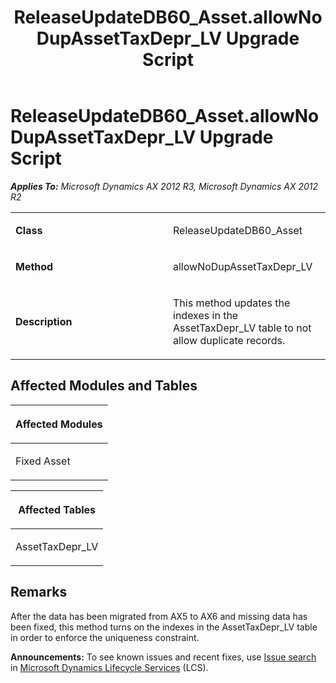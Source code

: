 ﻿---
title: ReleaseUpdateDB60_Asset.allowNoDupAssetTaxDepr_LV Upgrade Script
TOCTitle: ReleaseUpdateDB60_Asset.allowNoDupAssetTaxDepr_LV Upgrade Script
ms:assetid: aec807b2-1a44-104d-c608-49fd8b45fcff
ms:mtpsurl: https://msdn.microsoft.com/en-us/library/JJ686557(v=AX.60)
ms:contentKeyID: 49710511
ms.date: 05/18/2015
mtps_version: v=AX.60
---

# ReleaseUpdateDB60\_Asset.allowNoDupAssetTaxDepr\_LV Upgrade Script 


_**Applies To:** Microsoft Dynamics AX 2012 R3, Microsoft Dynamics AX 2012 R2_

<table>
<colgroup>
<col style="width: 50%" />
<col style="width: 50%" />
</colgroup>
<tbody>
<tr class="odd">
<td><p><strong>Class</strong></p></td>
<td><p>ReleaseUpdateDB60_Asset</p></td>
</tr>
<tr class="even">
<td><p><strong>Method</strong></p></td>
<td><p>allowNoDupAssetTaxDepr_LV</p></td>
</tr>
<tr class="odd">
<td><p><strong>Description</strong></p></td>
<td><p>This method updates the indexes in the AssetTaxDepr_LV table to not allow duplicate records.</p></td>
</tr>
</tbody>
</table>


## Affected Modules and Tables

<table>
<colgroup>
<col style="width: 100%" />
</colgroup>
<thead>
<tr class="header">
<th><p>Affected Modules</p></th>
</tr>
</thead>
<tbody>
<tr class="odd">
<td><p>Fixed Asset</p></td>
</tr>
</tbody>
</table>


<table>
<colgroup>
<col style="width: 100%" />
</colgroup>
<thead>
<tr class="header">
<th><p>Affected Tables</p></th>
</tr>
</thead>
<tbody>
<tr class="odd">
<td><p>AssetTaxDepr_LV</p></td>
</tr>
</tbody>
</table>


## Remarks

After the data has been migrated from AX5 to AX6 and missing data has been fixed, this method turns on the indexes in the AssetTaxDepr\_LV table in order to enforce the uniqueness constraint.

  
**Announcements:** To see known issues and recent fixes, use [Issue search](http://go.microsoft.com/fwlink/?linkid=389258) in [Microsoft Dynamics Lifecycle Services](http://go.microsoft.com/fwlink/?linkid=306505) (LCS).


